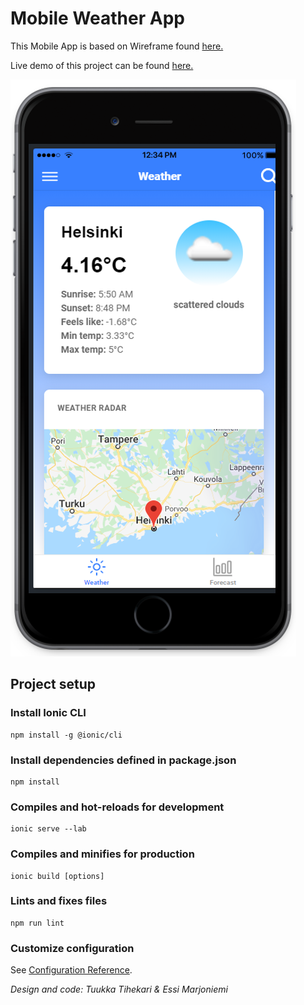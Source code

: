 # Mobile Weather App

This Mobile App is based on Wireframe found [here.](https://github.com/tuuchen/ionic-angular/tree/master/Labwork/Wireframe)

Live demo of this project can be found [here.](https://ionic-weatherdemo.herokuapp.com/)

![WeatherApp](https://raw.githubusercontent.com/tuuchen/ionic-angular/master/Labwork/WeatherApp/src/assets/App.png)

## Project setup

### Install Ionic CLI

```
npm install -g @ionic/cli
```

### Install dependencies defined in package.json

```
npm install
```

### Compiles and hot-reloads for development

```
ionic serve --lab
```

### Compiles and minifies for production

```
ionic build [options]
```

### Lints and fixes files

```
npm run lint
```

### Customize configuration

See [Configuration Reference](https://ionicframework.com/docs/cli/configuration).

_Design and code: Tuukka Tihekari & Essi Marjoniemi_
